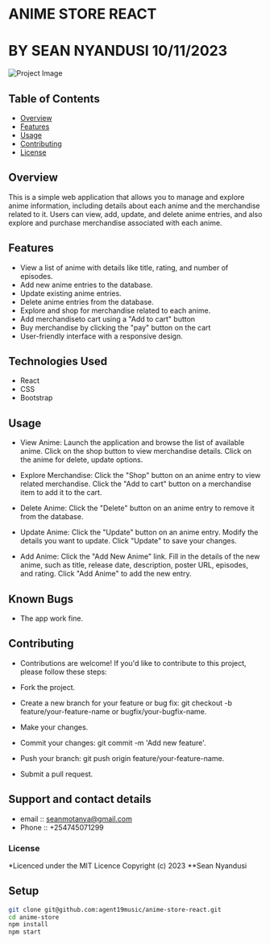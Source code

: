 #   ANIME STORE REACT
#   BY SEAN NYANDUSI 10/11/2023
![Project Image](/demo.png)

## Table of Contents

- [Overview](#overview)
- [Features](#features)
- [Usage](#usage)
- [Contributing](#contributing)
- [License](#license)


## Overview
This is a simple web application that allows you to manage and explore anime information, including details about each anime and the merchandise related to it. Users can view, add, update, and delete anime entries, and also explore and purchase merchandise associated with each anime.

## Features
- View a list of anime with details like title, rating, and number of episodes.
- Add new anime entries to the database.
- Update existing anime entries.
- Delete anime entries from the database.
- Explore and shop for merchandise related to each anime.
- Add merchandiseto cart using a "Add to cart" button 
- Buy merchandise by clicking the "pay" button on the cart
- User-friendly interface with a responsive design.

## Technologies Used
- React
- CSS
- Bootstrap


## Usage
- View Anime:
 Launch the application and browse the list of available anime.
 Click on the shop button to view merchandise details.
 Click on the anime for delete, update options.

- Explore Merchandise:
 Click the "Shop" button on an anime entry to view related merchandise.
 Click the "Add to cart" button on a merchandise item to add it to the cart.

- Delete Anime:
  Click the "Delete" button on an anime entry to remove it from the database.

- Update Anime:
  Click the "Update" button on an anime entry.
  Modify the details you want to update.
  Click "Update" to save your changes.

- Add Anime:
 Click the "Add New Anime" link.
 Fill in the details of the new anime, such as title, release date, description, poster URL,  episodes, and rating.
 Click "Add Anime" to add the new entry.

## Known Bugs
- The app work fine.
## Contributing
- Contributions are welcome! If you'd like to contribute to this project, please follow these steps:

- Fork the project.
- Create a new branch for your feature or bug fix: git checkout -b feature/your-feature-name or bugfix/your-bugfix-name.
- Make your changes.
- Commit your changes: git commit -m 'Add new feature'.
- Push your branch: git push origin feature/your-feature-name.
- Submit a pull request.

## Support and contact details
- email :: seanmotanya@gmail.com
- Phone :: +254745071299

### License
*Licenced under the MIT Licence
Copyright (c) 2023 **Sean Nyandusi

## Setup
```bash
git clone git@github.com:agent19music/anime-store-react.git
cd anime-store
npm install
npm start